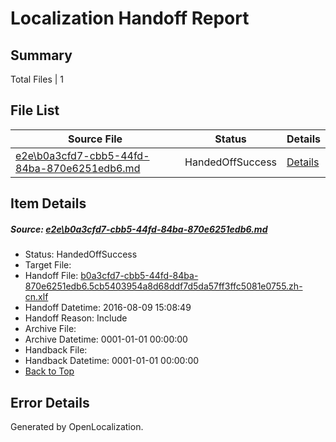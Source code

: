 # <a name='report-top'></a> Localization Handoff Report

## Summary
 Total Files | 1

## File List
 Source File | Status | Details 
 ----------- | ------ | ------- 
 [e2e\b0a3cfd7-cbb5-44fd-84ba-870e6251edb6.md](https://github.com/OpenLocalizationTestOrg/oltest/blob/a0b55793879c83b4fc0fac45ca90c570ecfda19e/e2e/b0a3cfd7-cbb5-44fd-84ba-870e6251edb6.md) | HandedOffSuccess | [Details](#1500da675f01c670b4bdd26fc96a771fdae59b414)

## Item Details
##### <a name='1500da675f01c670b4bdd26fc96a771fdae59b414'></a> Source: [e2e\b0a3cfd7-cbb5-44fd-84ba-870e6251edb6.md](https://github.com/OpenLocalizationTestOrg/oltest/blob/a0b55793879c83b4fc0fac45ca90c570ecfda19e/e2e/b0a3cfd7-cbb5-44fd-84ba-870e6251edb6.md)
* Status: HandedOffSuccess
* Target File: 
* Handoff File: [b0a3cfd7-cbb5-44fd-84ba-870e6251edb6.5cb5403954a8d68ddf7d5da57ff3ffc5081e0755.zh-cn.xlf](https://github.com/OpenLocalizationTestOrg/olhandoff-e2e/blob/e6a5bbebd401e8c722dfe98e0ceaad2a3413d20e/ol-handoff/OpenLocalizationTestOrg/ol-test-zhcn/ci/ht/b0a3cfd7-cbb5-44fd-84ba-870e6251edb6.5cb5403954a8d68ddf7d5da57ff3ffc5081e0755.zh-cn.xlf)
* Handoff Datetime: 2016-08-09 15:08:49
* Handoff Reason: Include
* Archive File: 
* Archive Datetime: 0001-01-01 00:00:00
* Handback File: 
* Handback Datetime: 0001-01-01 00:00:00
* [Back to Top](#report-top)


## Error Details

Generated by OpenLocalization.
